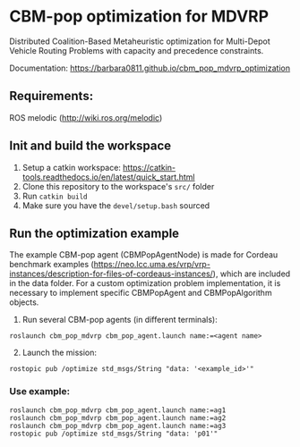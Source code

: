 # CBM-pop optimization for MDVRP
Distributed Coalition-Based Metaheuristic optimization for Multi-Depot Vehicle Routing Problems with capacity and precedence constraints.

Documentation:
https://barbara0811.github.io/cbm_pop_mdvrp_optimization

## Requirements:
ROS melodic (http://wiki.ros.org/melodic)

## Init and build the workspace

1. Setup a catkin workspace: https://catkin-tools.readthedocs.io/en/latest/quick_start.html
2. Clone this repository to the workspace's ```src/``` folder
3. Run ```catkin build```
4. Make sure you have the ```devel/setup.bash``` sourced

## Run the optimization example

The example CBM-pop agent (CBMPopAgentNode) is made for Cordeau benchmark examples (https://neo.lcc.uma.es/vrp/vrp-instances/description-for-files-of-cordeaus-instances/), which are included in the data folder. For a custom optimization problem implementation, it is necessary to implement specific CBMPopAgent and CBMPopAlgorithm objects.

1. Run several CBM-pop agents (in different terminals):

```roslaunch cbm_pop_mdvrp cbm_pop_agent.launch name:=<agent name>```

2. Launch the mission:

```rostopic pub /optimize std_msgs/String "data: '<example_id>'"```
  
### Use example:
```
roslaunch cbm_pop_mdvrp cbm_pop_agent.launch name:=ag1
roslaunch cbm_pop_mdvrp cbm_pop_agent.launch name:=ag2
roslaunch cbm_pop_mdvrp cbm_pop_agent.launch name:=ag3
rostopic pub /optimize std_msgs/String "data: 'p01'"
```
